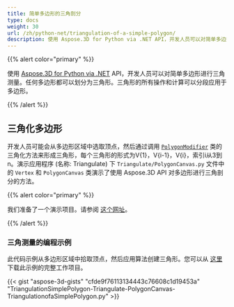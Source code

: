 ```yaml
---
title: 简单多边形的三角剖分
type: docs
weight: 30
url: /zh/python-net/triangulation-of-a-simple-polygon/
description: 使用 Aspose.3D for Python via .NET API，开发人员可以对简单多边形进行三角测量。任何多边形都可以划分为三角形。三角形的所有操作和计算可以分段应用于多边形。
---
```

{{% alert color="primary" %}}

使用 [Aspose.3D for Python via .NET](https://products.aspose.com/3d/python-net/) API，开发人员可以对简单多边形进行三角测量。任何多边形都可以划分为三角形。三角形的所有操作和计算可以分段应用于多边形。

{{% /alert %}}
##  **三角化多边形**
开发人员可能会从多边形区域中选取顶点，然后通过调用 [`PolygonModifier`](https://reference.aspose.com/3d/net/aspose.threed.entities/polygonmodifier) 类的三角化方法来形成三角形，每个三角形的形式为V{1}，V{i-1}，V{i}，索引i从3到n。演示应用程序 (名称: Triangulate) 下 `Triangulate/PolygonCanvas.py` 文件中的 `Vertex` 和 `PolygonCanvas` 类演示了使用 Aspose.3D API 对多边形进行三角剖分的方法。

{{% alert color="primary" %}}

我们准备了一个演示项目。请参阅 [这个网址](https://github.com/aspose-3d/Aspose.3D-for-.NET/tree/master/Demos)。

{{% /alert %}}
###  **三角测量的编程示例**
此代码示例从多边形区域中拾取顶点，然后应用算法创建三角形。您可以从 [这里](https://github.com/aspose-3d/Aspose.3D-for-.NET/) 下载此示例的完整工作项目。

{{< gist "aspose-3d-gists" "cfde9f76113134443c76608c1d19453a" "TriangulationSimplePolygon-Triangulate-PolygonCanvas-TriangulationofaSimplePolygon.py" >}}
